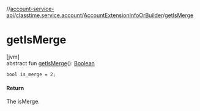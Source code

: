 //[account-service-api](../../../index.md)/[classtime.service.account](../index.md)/[AccountExtensionInfoOrBuilder](index.md)/[getIsMerge](get-is-merge.md)

# getIsMerge

[jvm]\
abstract fun [getIsMerge](get-is-merge.md)(): [Boolean](https://kotlinlang.org/api/latest/jvm/stdlib/kotlin/-boolean/index.html)

`bool is_merge = 2;`

#### Return

The isMerge.
